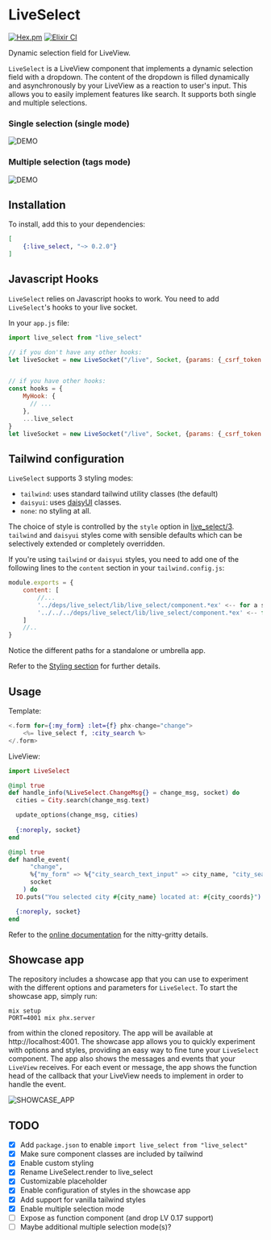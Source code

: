 # LiveSelect

[![Hex.pm](https://img.shields.io/hexpm/v/live_select.svg)](https://hex.pm/packages/live_select)
[![Elixir CI](https://github.com/maxmarcon/live_select/actions/workflows/elixir.yml/badge.svg)](https://github.com/maxmarcon/live_select/actions/workflows/elixir.yml)

Dynamic selection field for LiveView.

`LiveSelect` is a LiveView component that implements a dynamic selection field with a dropdown. The content of the dropdown is filled dynamically and asynchronously by your LiveView as a reaction to user's input. This allows you to easily implement features like search. It supports both single and multiple selections. 

### Single selection (single mode)

![DEMO](https://raw.githubusercontent.com/maxmarcon/live_select/main/priv/static/images/demo_single.gif)

### Multiple selection (tags mode)

![DEMO](https://raw.githubusercontent.com/maxmarcon/live_select/main/priv/static/images/demo_tags.gif)

## Installation

To install, add this to your dependencies:

```elixir
[
    {:live_select, "~> 0.2.0"}
]
```

## Javascript Hooks

`LiveSelect` relies on Javascript hooks to work. You need to add `LiveSelect`'s hooks to your live socket.

In your `app.js` file:

```javascript
import live_select from "live_select"

// if you don't have any other hooks:
let liveSocket = new LiveSocket("/live", Socket, {params: {_csrf_token: csrfToken}, hooks: live_select})


// if you have other hooks:
const hooks = {
    MyHook: {
      // ...
    },
    ...live_select
}
let liveSocket = new LiveSocket("/live", Socket, {params: {_csrf_token: csrfToken}, hooks})
```

## Tailwind configuration

`LiveSelect` supports 3 styling modes:

* `tailwind`: uses standard tailwind utility classes (the default)
* `daisyui`: uses [daisyUI](https://daisyui.com/) classes.
* `none`: no styling at all.

The choice of style is controlled by the `style` option in [live_select/3](https://hexdocs.pm/live_select/LiveSelect.html#live_select/3).
`tailwind` and `daisyui` styles come with sensible defaults which can be selectively extended or completely overridden.

If you're using `tailwind` or `daisyui` styles, you need to add one of the following lines to the `content` section in your `tailwind.config.js`:

```javascript
module.exports = {
    content: [
        //...
        '../deps/live_select/lib/live_select/component.*ex' <-- for a standalone app
        '../../../deps/live_select/lib/live_select/component.*ex' <-- for an umbrella app
    ]
    //..
}
```

Notice the different paths for a standalone or umbrella app.

Refer to the [Styling section](https://hexdocs.pm/live_select/styling.html) for further details.

## Usage

Template:

  ```elixir
  <.form for={:my_form} :let={f} phx-change="change">
      <%= live_select f, :city_search %> 
  </.form>
  ```

LiveView:

  ```elixir
  import LiveSelect

  @impl true
  def handle_info(%LiveSelect.ChangeMsg{} = change_msg, socket) do 
    cities = City.search(change_msg.text)

    update_options(change_msg, cities)
    
    {:noreply, socket}
  end

  @impl true
  def handle_event(
        "change",
        %{"my_form" => %{"city_search_text_input" => city_name, "city_search" => city_coords}},
        socket
      ) do
    IO.puts("You selected city #{city_name} located at: #{city_coords}")

    {:noreply, socket}
  end  
  ```

Refer to the [online documentation](https://hexdocs.pm/live_select/LiveSelect.html) for the nitty-gritty details.

## Showcase app

The repository includes a showcase app that you can use to experiment with the different options and parameters for `LiveSelect`. To start the showcase app, simply run:

```
mix setup
PORT=4001 mix phx.server
```

from within the cloned repository. The app will be available at http://localhost:4001. The showcase app allows you to quickly experiment with options and styles, providing an easy way to fine tune your `LiveSelect` component. The app also shows the messages and events that your `LiveView` receives. For each event or message, the app shows the function head of the callback that your LiveView needs to implement in order to handle the event.

![SHOWCASE_APP](https://github.com/maxmarcon/live_select/raw/main/priv/static/images/showcase.gif)

## TODO

- [X] Add `package.json` to enable `import live_select from "live_select"`
- [X] Make sure component classes are included by tailwind
- [X] Enable custom styling
- [X] Rename LiveSelect.render to live_select
- [X] Customizable placeholder
- [X] Enable configuration of styles in the showcase app
- [X] Add support for vanilla tailwind styles
- [X] Enable multiple selection mode
- [ ] Expose as function component (and drop LV 0.17 support)
- [ ] Maybe additional multiple selection mode(s)? 
